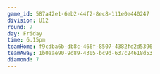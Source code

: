 ```yaml
---
game_id: 587a42e1-6eb2-44f2-8ec8-111e0e440247
division: U12
round: 7
day: Friday
time: 6.15pm
teamHome: f9cdba6b-db8c-466f-8507-4382fd2d5396
teamAway: 1b0aae90-9d89-4305-bc9d-637c24618d53
diamond: 7
---
```

